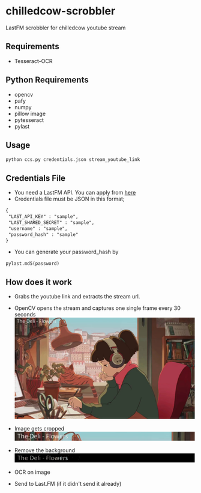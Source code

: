 # chilledcow-scrobbler
LastFM scrobbler for chilledcow youtube stream

## Requirements
- Tesseract-OCR

## Python Requirements
- opencv
- pafy
- numpy
- pillow image
- pytesseract
- pylast

## Usage

```
python ccs.py credentials.json stream_youtube_link
```
## Credentials File
- You need a LastFM API. You can apply from [here](https://www.last.fm/api/account/create)
- Credentials file must be JSON in this format;
```
{
 "LAST_API_KEY" : "sample",
 "LAST_SHARED_SECRET" : "sample",
 "username" : "sample",
 "password_hash" : "sample" 
}
```
- You can generate your password_hash by
```
pylast.md5(password)
```


## How does it work

- Grabs the youtube link and extracts the stream url.

- OpenCV opens the stream and captures one single frame every 30 seconds
![Example image](images/img.jpg "Title")
- Image gets cropped
![Example cropped image](images/img_cropped.jpg "Title")
- Remove the background
![Example processed image](images/img_cropped_processed.jpg "Title")
- OCR on image
- Send to Last.FM (if it didn't send it already)


